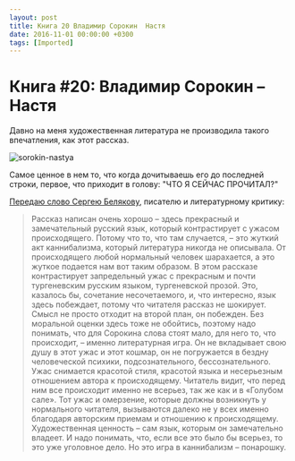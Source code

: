 ```yaml
---
layout: post
title: Книга 20 Владимир Сорокин  Настя
date: 2016-11-01 00:00:00 +0300
tags: [Imported]
---
```

# Книга #20: Владимир Сорокин – Настя

Давно на меня художественная литература не производила такого впечатления, как этот рассказ.

![sorokin-nastya](https://vlaim.s3.amazonaws.com/uploads/2016/10/sorokin-nastya-211x300.jpg)

Самое ценное в нем то, что когда дочитываешь его до последней строки, первое, что приходит в голову: "ЧТО Я СЕЙЧАС ПРОЧИТАЛ?"

[Передаю слово Сергею Белякову](https://thequestion.ru/questions/151898/v-chem-khudozhestvennaya-cennost-rasskaza-vladimira-sorokina-nastya), писателю и литературному критику:

> Рассказ написан очень хорошо – здесь прекрасный и замечательный русский язык, который контрастирует с ужасом происходящего. Потому что то, что там случается, – это жуткий акт каннибализма, который литература никогда не описывала. От происходящего любой нормальный человек шарахается, а это жуткое подается нам вот таким образом. В этом рассказе контрастирует запредельный ужас с прекрасным и почти тургеневским русским языком, тургеневской прозой. Это, казалось бы, сочетание несочетаемого, и, что интересно, язык здесь побеждает, потому что читателя рассказ не шокирует. Смысл не просто отходит на второй план, он побежден. Без моральной оценки здесь тоже не обойтись, поэтому надо понимать, что для Сорокина слова стоят мало, для него то, что происходит, – именно литературная игра. Он не вкладывает свою душу в этот ужас и этот кошмар, он не погружается в бездну человеческой психики, подсознательного, бессознательного. Ужас снимается красотой стиля, красотой языка и несерьезным отношением автора к происходящему. Читатель видит, что перед ним все происходит именно не всерьез, так же как и в «Голубом сале». Тот ужас и омерзение, которые должны возникнуть у нормального читателя, вызываются далеко не у всех именно благодаря авторским приемам и отношению к происходящему. Художественная ценность – сам язык, которым он замечательно владеет. И надо понимать, что, если все это было бы всерьез, то это уже уголовное дело. Но это игра в каннибализм – понарошку.
